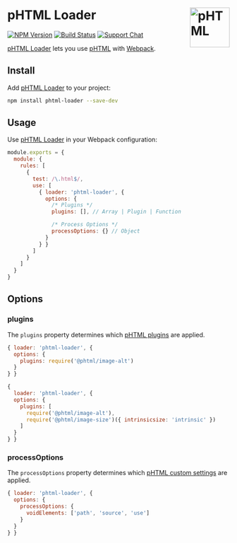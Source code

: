 # pHTML Loader [<img src="https://phtml.io/logo.svg" alt="pHTML" width="90" height="90" align="right">][pHTML]

[![NPM Version][npm-img]][npm-url]
[![Build Status][cli-img]][cli-url]
[![Support Chat][git-img]][git-url]

[pHTML Loader] lets you use [pHTML] with [Webpack].

## Install

Add [pHTML Loader] to your project:

```bash
npm install phtml-loader --save-dev
```

## Usage

Use [pHTML Loader] in your Webpack configuration:

```js
module.exports = {
  module: {
    rules: [
      {
        test: /\.html$/,
        use: [
          { loader: 'phtml-loader', {
            options: {
              /* Plugins */
              plugins: [], // Array | Plugin | Function

              /* Process Options */
              processOptions: {} // Object
            }
          } }
        ]
      }
    ]
  }
}
```

## Options

### plugins

The `plugins` property determines which [pHTML plugins] are applied.

```js
{ loader: 'phtml-loader', {
  options: {
    plugins: require('@phtml/image-alt')
  }
} }
```

```js
{
  loader: 'phtml-loader', {
  options: {
    plugins: [
      require('@phtml/image-alt'),
      require('@phtml/image-size')({ intrinsicsize: 'intrinsic' })
    ]
  }
} }
```

### processOptions

The `processOptions` property determines which [pHTML custom settings] are
applied.

```js
{ loader: 'phtml-loader', {
  options: {
    processOptions: {
      voidElements: ['path', 'source', 'use']
    }
  }
} }
```

[cli-img]: https://img.shields.io/travis/phtmlorg/phtml-loader.svg
[cli-url]: https://travis-ci.org/phtmlorg/phtml-loader
[git-img]: https://img.shields.io/badge/support-chat-blue.svg
[git-url]: https://gitter.im/phtmlorg/phtml
[npm-img]: https://img.shields.io/npm/v/phtml-loader.svg
[npm-url]: https://www.npmjs.com/package/phtml-loader

[pHTML Loader]: https://github.com/phtmlorg/phtml-loader
[pHTML]: https://github.com/phtmlorg/phtml
[pHTML custom settings]: https://phtml.io/global.html#ProcessOptions
[pHTML plugins]: https://www.npmjs.com/search?q=keywords:phtml-plugin
[Webpack]: https://webpack.js.org
